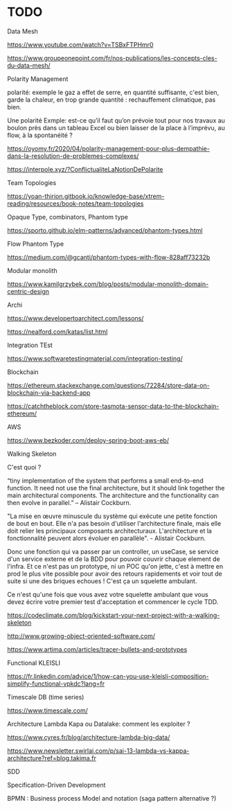 # TODO


Data Mesh

https://www.youtube.com/watch?v=TSBxFTPHmr0

https://www.groupeonepoint.com/fr/nos-publications/les-concepts-cles-du-data-mesh/

Polarity Management

polarité: exemple le gaz a effet de serre, en quantité suffisante, c'est bien, garde la chaleur, en trop grande quantité : rechauffement climatique, pas bien.

Une polarité
Exmple: est-ce qu’il faut qu’on prévoie tout pour nos travaux au boulon près dans un tableau Excel ou bien laisser de la place à l’imprévu, au flow, à la spontanéité ?

https://oyomy.fr/2020/04/polarity-management-pour-plus-dempathie-dans-la-resolution-de-problemes-complexes/

https://interpole.xyz/?ConflictualiteLaNotionDePolarite

Team Topologies

https://yoan-thirion.gitbook.io/knowledge-base/xtrem-reading/resources/book-notes/team-topologies


 Opaque Type, combinators, Phantom type

https://sporto.github.io/elm-patterns/advanced/phantom-types.html


Flow Phantom Type

https://medium.com/@gcanti/phantom-types-with-flow-828aff73232b

Modular monolith

https://www.kamilgrzybek.com/blog/posts/modular-monolith-domain-centric-design


Archi

https://www.developertoarchitect.com/lessons/

https://nealford.com/katas/list.html


Integration TEst

https://www.softwaretestingmaterial.com/integration-testing/

Blockchain

https://ethereum.stackexchange.com/questions/72284/store-data-on-blockchain-via-backend-app

https://catchtheblock.com/store-tasmota-sensor-data-to-the-blockchain-ethereum/

AWS

https://www.bezkoder.com/deploy-spring-boot-aws-eb/


Walking Skeleton

C'est quoi ?

“tiny implementation of the system that performs a small end-to-end function. It need not use the final architecture, but it should link together the main architectural components. The architecture and the functionality can then evolve in parallel.” – Alistair Cockburn. 


"La mise en œuvre minuscule du système qui exécute une petite fonction de bout en bout. Elle n'a pas besoin d'utiliser l'architecture finale, mais elle doit relier les principaux composants architecturaux. L'architecture et la fonctionnalité peuvent alors évoluer en parallèle". - Alistair Cockburn. 

Donc une fonction qui va passer par un controller, un useCase, se service d'un service externe et de la BDD pour pouvoir couvrir chaque element de l'infra. Et ce n'est pas un prototype, ni un POC qu'on jette, c'est à mettre en prod le plus vite possible pour avoir des retours rapidements et voir tout de suite si une des briques echoues ! C'est ça un squelette ambulant.

Ce n'est qu'une fois que vous avez votre squelette ambulant que vous devez écrire votre premier test d'acceptation et commencer le cycle TDD.



https://codeclimate.com/blog/kickstart-your-next-project-with-a-walking-skeleton

http://www.growing-object-oriented-software.com/

https://www.artima.com/articles/tracer-bullets-and-prototypes

Functional KLEISLI

https://fr.linkedin.com/advice/1/how-can-you-use-kleisli-composition-simplify-functional-vpkdc?lang=fr


Timescale DB  (time series)

https://www.timescale.com/


Architecture Lambda Kapa ou Datalake: comment les exploiter ?


https://www.cyres.fr/blog/architecture-lambda-big-data/

https://www.newsletter.swirlai.com/p/sai-13-lambda-vs-kappa-architecture?ref=blog.takima.fr


SDD


Specification-Driven Development



BPMN : Business process Model and notation (saga pattern alternative ?)
